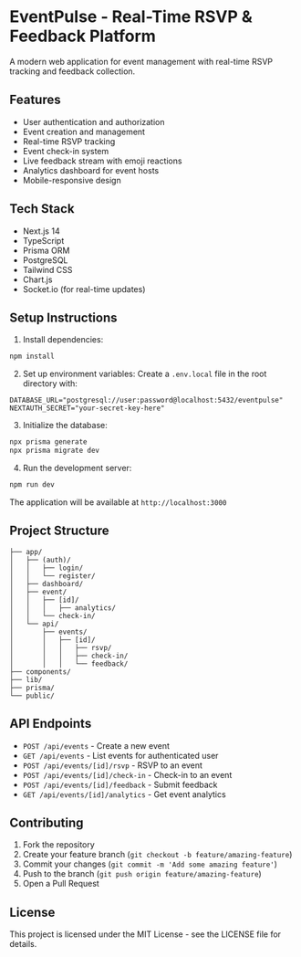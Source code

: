 # EventPulse - Real-Time RSVP & Feedback Platform

A modern web application for event management with real-time RSVP tracking and feedback collection.

## Features

- User authentication and authorization
- Event creation and management
- Real-time RSVP tracking
- Event check-in system
- Live feedback stream with emoji reactions
- Analytics dashboard for event hosts
- Mobile-responsive design

## Tech Stack

- Next.js 14
- TypeScript
- Prisma ORM
- PostgreSQL
- Tailwind CSS
- Chart.js
- Socket.io (for real-time updates)

## Setup Instructions

1. Install dependencies:
```bash
npm install
```

2. Set up environment variables:
Create a `.env.local` file in the root directory with:
```
DATABASE_URL="postgresql://user:password@localhost:5432/eventpulse"
NEXTAUTH_SECRET="your-secret-key-here"
```

3. Initialize the database:
```bash
npx prisma generate
npx prisma migrate dev
```

4. Run the development server:
```bash
npm run dev
```

The application will be available at `http://localhost:3000`

## Project Structure

```
├── app/
│   ├── (auth)/
│   │   ├── login/
│   │   └── register/
│   ├── dashboard/
│   ├── event/
│   │   ├── [id]/
│   │   │   ├── analytics/
│   │   └── check-in/
│   └── api/
│       ├── events/
│       │   ├── [id]/
│       │   │   ├── rsvp/
│       │   │   ├── check-in/
│       │   │   └── feedback/
├── components/
├── lib/
├── prisma/
└── public/
```

## API Endpoints

- `POST /api/events` - Create a new event
- `GET /api/events` - List events for authenticated user
- `POST /api/events/[id]/rsvp` - RSVP to an event
- `POST /api/events/[id]/check-in` - Check-in to an event
- `POST /api/events/[id]/feedback` - Submit feedback
- `GET /api/events/[id]/analytics` - Get event analytics

## Contributing

1. Fork the repository
2. Create your feature branch (`git checkout -b feature/amazing-feature`)
3. Commit your changes (`git commit -m 'Add some amazing feature'`)
4. Push to the branch (`git push origin feature/amazing-feature`)
5. Open a Pull Request

## License

This project is licensed under the MIT License - see the LICENSE file for details.
